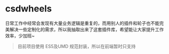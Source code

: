 # csdwheels

日常工作中经常会发现有大量业务逻辑是重复的，而用别人的插件和轮子也不能完美解决一些定制化的需求，所以我抽取出来了这套插件库，希望能让大家提升工作效率，少加班~

> 目前项目使用 ES5及UMD 规范封装，所以在前端暂时只支持<script>标签的引入方式，未来计划会逐步用 ES6 重构，并且使用 Webpack 等工具来支持模块化的引入及按需加载

[![Build Status](https://travis-ci.org/csdoker/csdwheels.svg?branch=master)](https://travis-ci.org/csdoker/csdwheels) [![npm](https://img.shields.io/npm/v/csdwheels.svg?style=flat-square)](https://www.npmjs.com/package/csdwheels) [![npm](https://img.shields.io/npm/dt/csdwheels.svg?style=flat-square)](https://www.npmjs.com/package/csdwheels) [![npm](https://img.shields.io/npm/l/csdwheels.svg?style=flat-square)](https://www.npmjs.com/package/csdwheels)

项目地址：[https://project.csdoker.com/csdwheels](https://project.csdoker.com/csdwheels)

## 版本说明

- ES5：`src/es5`文件下为ES5版本源码，ES5语法 + UMD（dist文件下为打包压缩后的代码）
- ES6：`src/es6`文件下为ES6版本源码，打包后支持ES5语法 + UMD + ES6的导入方式（dist-es6文件下为打包压缩后的代码）

## 安装插件

> npm install csdwheels --save-dev

## 引入方式

### ES5

在`dist`文件目录下，找到某个插件的css、js文件，然后将它们引入HTML文档中，并添加插件的DOM结构：
```html
<!DOCTYPE html>
<html>
<head>
  <meta charset="UTF-8">
  <meta name="author" content="csdoker">
  <title>pagination</title>
  <link rel="stylesheet" href="pagination.min.css">
</head>
<body>
  <ol class="page-navigator" id="pagelist"></ol>
  <script type="text/javascript" src="pagination.min.js"></script>
</body>
</html>
```

### ES6

> ES6版本使用之前必须先使用命令安装对应的npm包

因为样式已打包进`dist-es6`目录下的源码中，所以只需要添加插件的DOM结构，然后在你的JS文件中使用`import`引入插件即可：
```html
<html>
<head>
  <meta charset="UTF-8">
  <meta name="author" content="csdoker">
  <title>pagination</title>
</head>
<body>
  <ol class="page-navigator" id="pagelist"></ol>
  <script src="./test.js"></script>
</body>
</html>
```

```javascript
// test.js

// 安装npm包后，直接引入对应的插件
import Plugin from 'csdwheels';
```

## 使用说明

### 分页

#### 初始化

```html
<ol class="page-navigator" id="pagelist"></ol>
```

```js
// 分页元素ID（必填）
var selector = '#pagelist';

// 分页配置
var pageOption = {
  // 每页显示数据条数（必填）
  limit: 5,
  // 数据总数（一般通过后端获取，必填）
  count: 162,
  // 当前页码（选填，默认为1）
  curr: 1,
  // 是否显示省略号（选填，默认显示）
  ellipsis: true,
  // 当前页前后两边可显示的页码个数（选填，默认为2）
  pageShow: 2,
  // 开启location.hash，并自定义hash值 （默认关闭）
  // 如果开启，在触发分页时，会自动对url追加：#!hash值={curr} 利用这个，可以在页面载入时就定位到指定页
  hash: false,
  // 页面加载后默认执行一次，然后当分页被切换时再次触发
  callback: function(obj) {
    // obj.curr：获取当前页码
    // obj.limit：获取每页显示数据条数
    // obj.isFirst：是否首次加载页面，一般用于初始加载的判断

    // 首次不执行
    if (!obj.isFirst) {
      // do something
    }
  }
};

// 初始化分页器
new Pagination(selector, pageOption);
```

#### 使用场景

> 此分页器只负责分页本身的逻辑，具体的数据请求与渲染需要另外去完成

> 此分页器不仅能应用在一般的异步分页上，还可直接对一段已知数据进行分页展现，更可以取代传统的超链接分页

前端分页：

在`callback`里对总数据进行处理，然后取出当前页需要展示的数据即可

后端分页：

利用url上的页码参数，可以在页面载入时就定位到指定页码，并且可以同时请求后端指定页码下对应的数据
在`callback`回调函数里取得当前页码，可以使用`window.location.href`改变url，并将当前页码作为url参数，然后进行页面跳转，例如"./test.html?page="

#### 效果演示

[pagination](https://csdoker.github.io/csdemos/pagination/)

## 测试

> npm install

> npm test

## 协议

MIT
